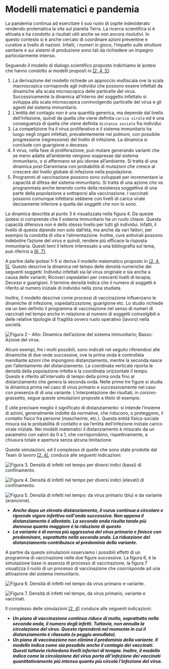 # Modelli matematici e pandemia

La pandemia continua ad esercitare il suo ruolo di ospite indesiderato rendendo prolematica la vita sul pianeta Terra. La ricerca scientifica si è attivata e ha condotto a risultati utili anche se non ancora risolutivi. In questo contesto si è anche cercato di coordinare azioni preventive e curative a livello di nazioni. Infatti, i numeri in gioco, l’impatto sulle strutture sanitarie e sui sistemi di produzione sono tali da richiedere un impegno particolarmente intenso.

Seguendo il modello di dialogo scientifico proposto indichiamo le ipotesi che hanno condotto ai modelli proposti in [\[2, 4, 5\]](riferimenti-bibliografici.md):

1. La derivazione del modello richiede un approccio multiscala ove la scala macroscopica corrisponde agli individui che possono essere infettati da dinamiche alla scala microscopica delle particelle del virus. Successivamente la dinamica all’interno del soggetto infettato si sviluppa alla scala microscopica coninvolgendo particelle del virus e gli agenti del sistema immunitario.
2. L’entità del contagio non è una quantità generica, ma depende dal livello dell’infezione, quindi da quella che viene definita `carica virale` ed è una conseguenza di quella che viene definita `distanza sociale` fra individui.
3. La competizione fra il virus proliferativo e il sistema immunitario ha luogo negli organi infettati, prevalentemente nei polmoni, con possibile progressione (regressione) del livello di infezione. La dinamica si conclude con guarigione o decesso.
4. Il virus, nella fase di proliferazione, può mutare generando varianti che se meno adatte all’ambiente vengono soppresse dal sistema immunitario, o si affermano se più idonee all’ambiente. Si tratta di una dinamica post-Darwiniana con probabilità di mutazioni che cresce al crescere del livello globale di infezione nella popolazione.
5. Programmi di vaccinazione possono sono sviluppati per incrementare la capacità di difesa del sistema immunitario. Si tratta di una azione che va programmata anche tenendo conto della resistenza soggettiva di una parte della popolazione a sottoporsi alla vaccinazione. I vaccinati possono comunque infettarsi sebbene con livelli di carica virale decisamente inferiore a quella dei soggetti che non lo sono.

La dinamica descritta al punto 3 è visualizzata nella figura 4. Da queste ipotesi si comprende che il sistema immunitario ha un ruolo chiave. Questa capacità difensiva non è dello stesso livello per tutti gli individui. Infatti, il livello di questa dipende non solo dall’età, ma anche da vari fattori, per esempio la condotta di vita e l’alimentazione. Inoltre, cure antivirali possono indebolire l’azione del virus e quindi, rendere più efficace la risposta immunitaria. Questi temi il lettore interessato a una bibliografia sul tema, può riferirsi a [\[6, 7\]](riferimenti-bibliografici.md).

A partire dalle ipotesi 1–5 si deriva il modello matematico proposto in [\[2, 4, 5\]](riferimenti-bibliografici.md). Questo descrive la dinamica nel tempo delle densità numeriche dei seguenti soggetti: Individui infettati sia lal virus originale e sia anche a causa delle varianti; Ricoveri ospedalieri per crescenti livelli di terapia; Decessi e guarigioni. Il termine densità indica che il numero di soggetti è riferito al numero iniziale di individui nella zona studiata.

Inoltre, il modello descrive come processi di vaccinazione influenzano le dinamiche di infezione, ospedalizzazione, guarigione etc. Lo studio richiede sia un ben definito il programma di vaccinazione nel senso di numeri di vaccinati nel tempo anche in relazione al numero di soggetti coinvolgibili e delle relative tipologie di fragilità ovvero ruolo operativo (lavoro) nella società.

![Figura 2 - Alto: Dinamica dell’azione del sistema immunitario; Basso: Azione del virus.](<../.gitbook/assets/Schermata 2022-01-23 alle 12.46.50.png>)

Alcuni esempi, fre i molti possibili, sono indicati nel seguito riferendosi alle dinamiche di due onde successive, ove la prima onda è controllata mendiante azioni che impongono distanziamento, mentre la seconda nasce per l’allentamento del distanziamento. La coordinata verticale riporta le densità della popolazione infetta e la coordinata orizzontale il tempo. Questo è riferito all’intervallo di tempo della prima onda fino al distanziamento che genera la seconda onda. Nelle prime tre figure si studia la dinamica prima nel caso di virus primario e successivamente nel caso con presenza di di una variante. L’interpretazione dei risultati, in corsivo-grassetto, segue queste simulazioni proposte a titolo di esempio.

È utile precisare meglio il significato di distanziamento: si intende l’insieme di azioni, generalmente indotte da normative, che riducono, o proteggono, il contatto fisico fra persone (mascherine, etc.). Questa entità fisica-sociale misura sia la probabilità di contatto e sia l’entità dell’infezione iniziale carico virale iniziale. Nei modelli matematici il distanziamento è misurato da un parametro con valori da 0 a 1, che corrispondono, rispettivamente, a chiusura totale e apertura senza alcuna limitazione.

Queste simulazioni, ed il complesso di quelle che sono state prodotte dal Team di lavoro [\[2, 4\]](riferimenti-bibliografici.md), conduce alle seguenti indicazioni:&#x20;

![Figura 3. Densità di infetti nel tempo per diversi indici (bassi) di confinamento.](<../.gitbook/assets/Schermata 2022-01-23 alle 12.53.03.png>)

![Figura 4. Densità di infetti nel tempo per diversi indici (elevati) di confinamento.](<../.gitbook/assets/Schermata 2022-01-23 alle 12.53.14.png>)

![Figura 5. Densità di infetti nel tempo: da virus primario (blu) e da variante (arancione).](<../.gitbook/assets/Schermata 2022-01-23 alle 12.53.20.png>)

* _**Anche dopo un elevato distanziamento, il vurus continua a circolare e riprende vigore infettivo nell'onda successiva. Non appena il distanziamento è allentato. La seconda onda risulta tando più dannosa quanto maggiore è la riduzione di questo**_.
* _**La variante è di norma più aggressiva del virus primario e finisce con predominare, soprattutto nella seconda onda. La riduazione del distanziamento contribuisce al predominio della variante.**_

A partire da queste simulazioni osserviamo i possibili effetti di un programma di vaccinazione nelle due figure successive. La figura 6, è la simulazione base in assenza di processo di vaccinazione, la figura 7 visualizza il ruolo di un processo di vaccinazione che coorrisponde ad una attivazione del sistema immunitario.

![Figura 6. Densità di infetti nel tempo da virus primario e variante.](<../.gitbook/assets/Schermata 2022-01-23 alle 12.53.27.png>)

![Figura 7. Densità di infetti nel tempo, da virus primario, variante e vaccinati.](<../.gitbook/assets/Schermata 2022-01-23 alle 12.53.34.png>)

Il complesso delle simulazioni [\[2, 4\]](riferimenti-bibliografici.md) conduce alle seguenti indicazioni:

* _**Un piano di vaccinazione continuo riduce di molto, soprattutto nella seconda onda, il numero degli infetti. Tuttavia, non annulla la circolazione del virus. Questo riprenderà nel momento in cui il distanziamento è rilassato (o peggio annullato).**_
* _**Un piano di vaccinazione non elimina il predominio della variante. Il modello indica come sia possibile anche il contagio dei vaccinati. Questi tuttavia richiedono livelli inferiori di terapia. Inoltre, il modello indica come la circolazione del virus porta all'infezione dei vaccinati quantitativamente più intensa quanto più circola l'infezione del virus.**_
